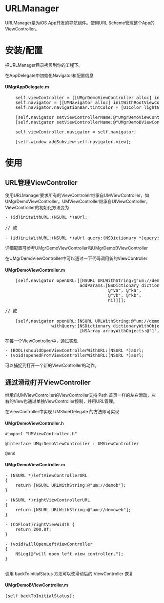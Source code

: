 URLManager
=============

URLManager是为iOS App开发的导航组件。使用URL Scheme管理整个App的ViewController。

安装/配置
==========

把URLManager目录拷贝到你的工程下。

在AppDelegate中初始化Navigator和配置信息
#### UMgrAppDelegate.m
<pre>
    self.viewController = [[UMgrDemoViewController alloc] initWithURL:[NSURL URLWithString:@"um://demo"]];
    self.navigator = [[UMNavigator alloc] initWithRootViewController:self.viewController];
    self.navigator.navigationBar.tintColor = [UIColor lightGrayColor];

    [self.navigator setViewControllerName:@"UMgrDemoViewController" forURL:@"um://demo"];
    [self.navigator setViewControllerName:@"UMgrDemoBViewController" forURL:@"um://demob"];

    self.viewController.navigator = self.navigator;
    
    [self.window addSubview:self.navigator.view];
</pre>

使用
======
## URL管理ViewController

使用URLManager要求所有的ViewControlelr继承自UMViewController，如UMgrDemoViewController。UMViewController继承自UIViewController。
ViewController的初始化方法变为

<pre>
- (id)initWithURL:(NSURL *)aUrl;

// 或

- (id)initWithURL:(NSURL *)aUrl query:(NSDictionary *)query;
</pre>

详细配置可参考UMgrDemoViewController和UMgrDemoBViewController

在UMgrDemoViewController中可以通过一下代码调用新的ViewController

#### UMgrDemoViewController.m
<pre>
    [self.navigator openURL:[[NSURL URLWithString:@"um://demob/path/aaa"]
                             addParams:[NSDictionary dictionaryWithObjectsAndKeys:
                                        @"va", @"ka",
                                        @"vb", @"kb",
                                        nil]]];

// 或

    [self.navigator openURL:[NSURL URLWithString:@"um://demob/?a=b"]
                  withQuery:[NSDictionary dictionaryWithObjectsAndKeys:
                             [NSArray arrayWithObjects:@"1", @"2", nil], @"q_key", nil]];
</pre>

在每一个ViewController中，通过实现

<pre>
- (BOOL)shouldOpenViewControllerWithURL:(NSURL *)aUrl;
- (void)openedFromViewControllerWithURL:(NSURL *)aUrl;
</pre>

可以捕捉到打开一个新的ViewController的动作。

## 通过滑动打开ViewController

继承自UMViewController的ViewController支持 Path 首页一样的左右滑动，左右的View也通过单独ViewController控制，并用URL管理。

在ViewController中实现 UMSlideDelegate 的方法即可实现

#### UMgrDemoViewController.h
<pre>
#import "UMViewController.h"

@interface UMgrDemoViewController : UMViewController <UMSlideDelegate>

@end
</pre>
#### UMgrDemoViewController.m
<pre>
- (NSURL *)leftViewControllerURL
{
    return [NSURL URLWithString:@"um://demob"];
}

- (NSURL *)rightViewControllerURL
{
    return [NSURL URLWithString:@"um://demoweb"];
}

- (CGFloat)rightViewWidth {
    return 200.0f;
}

- (void)willOpenLeftViewController
{
    NSLog(@"will open left view controller.");
}

</pre>

调用 backToInitialStatus 方法可以使滑动后的 ViewController 恢复
#### UMgrDemoBViewController.m
<pre>
[self backToInitialStatus];
</pre>



